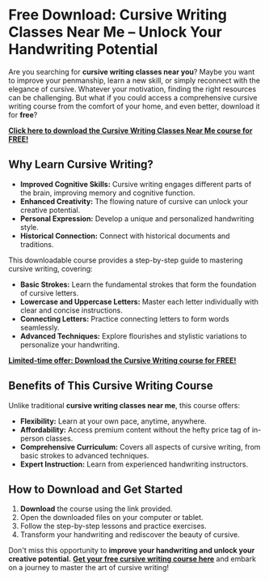 # Free Download: Cursive Writing Classes Near Me – Unlock Your Handwriting Potential

Are you searching for **cursive writing classes near you**? Maybe you want to improve your penmanship, learn a new skill, or simply reconnect with the elegance of cursive. Whatever your motivation, finding the right resources can be challenging. But what if you could access a comprehensive cursive writing course from the comfort of your home, and even better, download it for **free**?

[**Click here to download the Cursive Writing Classes Near Me course for FREE!**](https://udemywork.com/cursive-writing-classes-near-me)

## Why Learn Cursive Writing?

*   **Improved Cognitive Skills:** Cursive writing engages different parts of the brain, improving memory and cognitive function.
*   **Enhanced Creativity:** The flowing nature of cursive can unlock your creative potential.
*   **Personal Expression:** Develop a unique and personalized handwriting style.
*   **Historical Connection:** Connect with historical documents and traditions.

This downloadable course provides a step-by-step guide to mastering cursive writing, covering:

*   **Basic Strokes:** Learn the fundamental strokes that form the foundation of cursive letters.
*   **Lowercase and Uppercase Letters:** Master each letter individually with clear and concise instructions.
*   **Connecting Letters:** Practice connecting letters to form words seamlessly.
*   **Advanced Techniques:** Explore flourishes and stylistic variations to personalize your handwriting.

[**Limited-time offer: Download the Cursive Writing course for FREE!**](https://udemywork.com/cursive-writing-classes-near-me)

## Benefits of This Cursive Writing Course

Unlike traditional **cursive writing classes near me**, this course offers:

*   **Flexibility:** Learn at your own pace, anytime, anywhere.
*   **Affordability:** Access premium content without the hefty price tag of in-person classes.
*   **Comprehensive Curriculum:** Covers all aspects of cursive writing, from basic strokes to advanced techniques.
*   **Expert Instruction:** Learn from experienced handwriting instructors.

## How to Download and Get Started

1.  **Download** the course using the link provided.
2.  Open the downloaded files on your computer or tablet.
3.  Follow the step-by-step lessons and practice exercises.
4.  Transform your handwriting and rediscover the beauty of cursive.

Don't miss this opportunity to **improve your handwriting and unlock your creative potential.** **[Get your free cursive writing course here](https://udemywork.com/cursive-writing-classes-near-me)** and embark on a journey to master the art of cursive writing!
